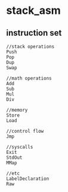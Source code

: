# stack_asm

## instruction set
```
//stack operations
Push
Pop
Dup
Swap

//math operations
Add
Sub
Mul
Div

//memory
Store
Load

//control flow
Jmp

//syscalls
Exit
StdOut
MMap

//etc
LabelDeclaration
Raw
```